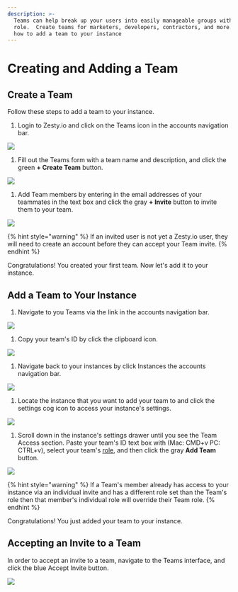 ```yaml
---
description: >-
  Teams can help break up your users into easily manageable groups with a single
  role.  Create teams for marketers, developers, contractors, and more.  Learn
  how to add a team to your instance
---
```


# Creating and Adding a Team

## Create a Team

Follow these steps to add a team to your instance.

1. Login to Zesty.io and click on the Teams icon in the accounts navigation bar.  

![](../../.gitbook/assets/teams-01-accounts-nav-bar.png)

1. Fill out the Teams form with a team name and description, and click the green **+ Create Team** button.   

![](../../.gitbook/assets/teams-02-create-a-team.png)

1. Add Team members by entering in the email addresses of your teammates in the text box and click the gray **+ Invite** button to invite them to your team.  

![](../../.gitbook/assets/teams-03-add-members.png)

{% hint style="warning" %}
If an invited user is not yet a Zesty.io user, they will need to create an account before they can accept your Team invite.
{% endhint %}

Congratulations! You created your first team. Now let's add it to your instance.

## Add a Team to Your Instance

1. Navigate to you Teams via the link in the accounts navigation bar.  

![](../../.gitbook/assets/teams-01-accounts-nav-bar.png)

1. Copy your team's ID by click the clipboard icon.   

![](../../.gitbook/assets/teams-02-copy-team-id.png)

1. Navigate back to your instances by click Instances the accounts navigation bar.                                                            

![](../../.gitbook/assets/teams-03-navigate-to-instances.png)

1. Locate the instance that you want to add your team to and click the settings cog icon to access your instance's settings.  

![](../../.gitbook/assets/teams-04-instance-settings-cog.png)

1. Scroll down in the instance's settings drawer until you see the Team Access section. Paste your team's ID text box with \(Mac: CMD+v  PC: CTRL+v\), select your team's [role](../../getting-started/roles-and-permissions.md), and then click the gray **Add Team** button.                                 

![](../../.gitbook/assets/teams-05-team-access.png)

{% hint style="warning" %}
If a Team's member already has access to your instance via an individual invite and has a different role set than the Team's role then that member's individual role will override their Team role.
{% endhint %}

Congratulations! You just added your team to your instance.

## Accepting an Invite to a Team

In order to accept an invite to a team, navigate to the Teams interface, and click the blue Accept Invite button.  

![](../../.gitbook/assets/teams-interface%20%281%29.png)

